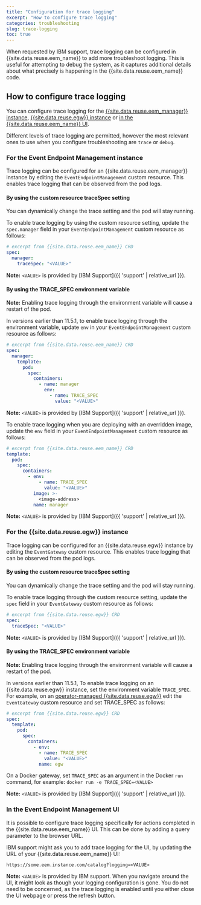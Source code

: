 ```yaml
---
title: "Configuration for trace logging"
excerpt: "How to configure trace logging"
categories: troubleshooting
slug: trace-logging
toc: true
---
```


When requested by IBM support, trace logging can be configured in {{site.data.reuse.eem_name}} to add more troubleshoot logging. This is useful for attempting to debug the system, as it captures additional details about what precisely is happening in the {{site.data.reuse.eem_name}} code.

## How to configure trace logging

You can configure trace logging for the [{{site.data.reuse.eem_manager}} instance](#for-the-event-endpoint-management-instance), [{{site.data.reuse.egw}} instance](#for-the-event-gateway-instance) or [in the {{site.data.reuse.eem_name}} UI](#in-the-event-endpoint-management-ui).

Different levels of trace logging are permitted, however the most relevant ones to use when you configure troubleshooting are `trace` or `debug`.

### For the Event Endpoint Management instance

Trace logging can be configured for an {{site.data.reuse.eem_manager}} instance by editing the `EventEndpointManagement` custom resource. This enables trace logging that can be observed from the pod logs.

#### By using the custom resource traceSpec setting

You can dynamically change the trace setting and the pod will stay running.

To enable trace logging by using the custom resource setting, update the `spec.manager` field in your `EventEndpointManagement` custom resource as follows:

```yaml
# excerpt from {{site.data.reuse.eem_name}} CRD
spec:
  manager:
    traceSpec: "<VALUE>"
```

**Note:** `<VALUE>` is provided by [IBM Support]({{ 'support' | relative_url }}).

#### By using the TRACE_SPEC environment variable

**Note:** Enabling trace logging through the environment variable will cause a restart of the pod.

In versions earlier than 11.5.1, to enable trace logging through the environment variable, update `env` in your `EventEndpointManagement` custom resource as follows:

```yaml
# excerpt from {{site.data.reuse.eem_name}} CRD
spec:
  manager:
    template:
      pod:
        spec:
          containers:
            - name: manager
              env:
                - name: TRACE_SPEC
                  value: "<VALUE>"
```

**Note:** `<VALUE>` is provided by [IBM Support]({{ 'support' | relative_url }}).

To enable trace logging when you are deploying with an overridden image, update the `env` field in your `EventEndpointManagement` custom resource as follows:

```yaml
# excerpt from {{site.data.reuse.eem_name}} CRD
template:
  pod:
    spec:
      containers:
        - env:
            - name: TRACE_SPEC
              value: "<VALUE>"
          image: >-
            <image-address>
          name: manager
```

**Note:** `<VALUE>` is provided by [IBM Support]({{ 'support' | relative_url }}).

### For the {{site.data.reuse.egw}} instance

Trace logging can be configured for an {{site.data.reuse.egw}} instance by editing the `EventGateway` custom resource. This enables trace logging that can be observed from the pod logs.

#### By using the custom resource traceSpec setting

You can dynamically change the trace setting and the pod will stay running.

To enable trace logging through the custom resource setting, update the `spec` field in your `EventGateway` custom resource as follows:

```yaml
# excerpt from {{site.data.reuse.egw}} CRD
spec:
  traceSpec: "<VALUE>"
```

**Note:** `<VALUE>` is provided by [IBM Support]({{ 'support' | relative_url }}).

#### By using the TRACE_SPEC environment variable

**Note:** Enabling trace logging through the environment variable will cause a restart of the pod.

In versions earlier than 11.5.1, To enable trace logging on an {{site.data.reuse.egw}} instance, set the environment variable `TRACE_SPEC`. For example, on an [operator-managed {{site.data.reuse.egw}}](../../installing/install-gateway#operator-managed-gateways) edit the `EventGateway` custom resource and set TRACE_SPEC as follows:

```yaml
# excerpt from {{site.data.reuse.egw}} CRD
spec:
  template:
    pod:
      spec:
        containers:
          - env:
            - name: TRACE_SPEC
              value: "<VALUE>"
            name: egw
```

On a Docker gateway, set `TRACE_SPEC` as an argument in the Docker `run` command, for example: `docker run -e TRACE_SPEC=<VALUE>`

**Note:** `<VALUE>` is provided by [IBM Support]({{ 'support' | relative_url }}).

### In the Event Endpoint Management UI

It is possible to configure trace logging specifically for actions completed in the {{site.data.reuse.eem_name}} UI. This can be done by adding a query parameter to the browser URL.

IBM support might ask you to add trace logging for the UI, by updating the URL of your {{site.data.reuse.eem_name}} UI:

```shell
https://some.eem.instance.com/catalog?logging=<VALUE>
```

**Note:** `<VALUE>` is provided by IBM support. When you navigate around the UI, it might look as though your logging configuration is gone. You do not need to be concerned, as the trace logging is enabled until you either close the UI webpage or press the refresh button.